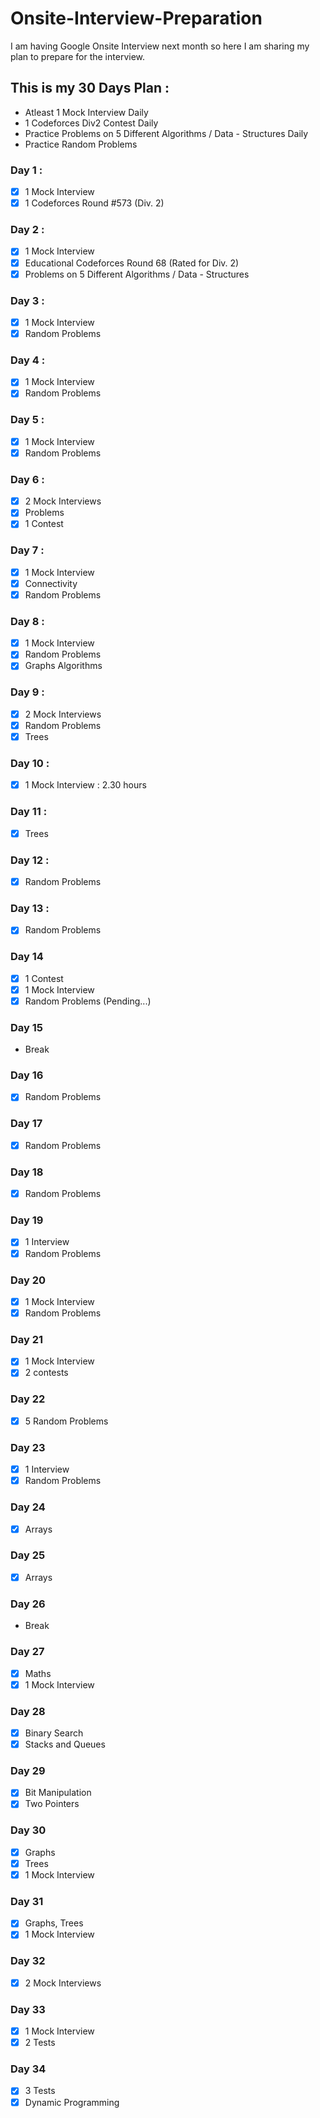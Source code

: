 # Onsite-Interview-Preparation
I am having Google Onsite Interview next month so here I am sharing my plan to prepare for the interview.

## This is my 30 Days Plan :
- Atleast 1 Mock Interview Daily
- 1 Codeforces Div2 Contest Daily
- Practice Problems on 5 Different Algorithms / Data - Structures Daily 
- Practice Random Problems

### Day 1 :
- [x] 1 Mock Interview 
- [x] 1 Codeforces Round #573 (Div. 2) 

### Day 2 :
- [x] 1 Mock Interview
- [x] Educational Codeforces Round 68 (Rated for Div. 2) 
- [x] Problems on 5 Different Algorithms / Data - Structures

### Day 3 :
- [x] 1 Mock Interview
- [x] Random Problems

### Day 4 :
- [x] 1 Mock Interview
- [x] Random Problems

### Day 5 :
- [x] 1 Mock Interview
- [x] Random Problems 

### Day 6 :
- [x] 2 Mock Interviews
- [x] Problems
- [x] 1 Contest

### Day 7 :
- [x] 1 Mock Interview
- [x] Connectivity
- [x] Random Problems

### Day 8 : 
- [x] 1 Mock Interview
- [x] Random Problems
- [x] Graphs Algorithms

### Day 9 :
- [x] 2 Mock Interviews
- [x] Random Problems
- [x] Trees

### Day 10 :
- [x] 1 Mock Interview : 2.30 hours

### Day 11 :
- [x] Trees

### Day 12 :
- [x] Random Problems 

### Day 13 :
- [x] Random Problems

### Day 14
- [x] 1 Contest
- [x] 1 Mock Interview 
- [x] Random Problems (Pending...)

### Day 15
- Break

### Day 16
- [x] Random Problems

### Day 17
- [x] Random Problems

### Day 18
- [x] Random Problems

### Day 19
- [x] 1 Interview
- [x] Random Problems

### Day 20
- [x] 1 Mock Interview
- [x] Random Problems

### Day 21
- [x] 1 Mock Interview
- [x] 2 contests

### Day 22
- [x] 5 Random Problems

### Day 23
- [x] 1 Interview
- [x] Random Problems 

### Day 24
- [x] Arrays 

### Day 25
- [x] Arrays 

### Day 26
- Break

### Day 27
- [x] Maths
- [x] 1 Mock Interview

### Day 28
- [x] Binary Search 
- [x] Stacks and Queues

### Day 29
- [x] Bit Manipulation
- [x] Two Pointers

### Day 30
- [x] Graphs
- [x] Trees 
- [x] 1 Mock Interview

### Day 31
- [x] Graphs, Trees
- [x] 1 Mock Interview 

### Day 32
- [x] 2 Mock Interviews

### Day 33
- [x] 1 Mock Interview
- [x] 2 Tests

### Day 34
- [x] 3 Tests
- [x] Dynamic Programming
